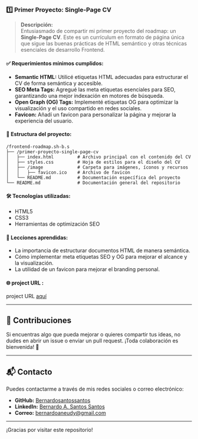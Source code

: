 ### 1️⃣ **Primer Proyecto: Single-Page CV**
> **Descripción:**  
Entusiasmado de compartir mi primer proyecto del roadmap: un **Single-Page CV**. Este es un currículum en formato de página única que sigue las buenas prácticas de HTML semántico y otras técnicas esenciales de desarrollo Frontend.

#### ✅ **Requerimientos mínimos cumplidos:**
- **Semantic HTML:** Utilicé etiquetas HTML adecuadas para estructurar el CV de forma semántica y accesible.
- **SEO Meta Tags:** Agregué las meta etiquetas esenciales para SEO, garantizando una mejor indexación en motores de búsqueda.
- **Open Graph (OG) Tags:** Implementé etiquetas OG para optimizar la visualización y el uso compartido en redes sociales.
- **Favicon:** Añadí un favicon para personalizar la página y mejorar la experiencia del usuario.

#### 📂 **Estructura del proyecto:**
```
/frontend-roadmap.sh-b.s
├── /primer-proyecto-single-page-cv
│   ├── index.html         # Archivo principal con el contenido del CV
│   ├── styles.css         # Hoja de estilos para el diseño del CV
│   ├── /image             # Carpeta para imágenes, íconos y recursos
│   │   ├── favicon.ico    # Archivo de favicon
│   └── README.md          # Documentación específica del proyecto
└── README.md              # Documentación general del repositorio
```


#### 🛠️ **Tecnologías utilizadas:**
- HTML5
- CSS3
- Herramientas de optimización SEO

#### 🚀 **Lecciones aprendidas:**
- La importancia de estructurar documentos HTML de manera semántica.
- Cómo implementar meta etiquetas SEO y OG para mejorar el alcance y la visualización.
- La utilidad de un favicon para mejorar el branding personal.


#### 🌐 **project URL :**
project URL  [aquí](https://single-page-cv-bs.netlify.app/)


---

## 🤝 Contribuciones

Si encuentras algo que pueda mejorar o quieres compartir tus ideas, no dudes en abrir un issue o enviar un pull request. ¡Toda colaboración es bienvenida! 🙌

---

## 📬 Contacto

Puedes contactarme a través de mis redes sociales o correo electrónico:
- **GitHub:** [Bernardosantossantos](https://www.github.com/Bernardosantossantos)
- **LinkedIn:** [Bernardo A. Santos Santos](https://www.linkedin.com/in/bernardo-a-santos-santos-59985b1a2)
- **Correo:** bernardoaneudy@gmail.com

---

¡Gracias por visitar este repositorio!

